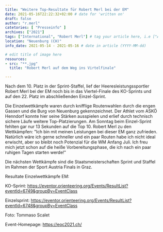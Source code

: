 ```yaml
---
title: "Weitere Top-Resultate für Robert Merl bei der EM"
date: 2021-05-16T22:22:32+02:00 # date for 'written on'
draft: false
author: "r.merl"
catetories: [ "Presseinfo" ]
archives: ["2021"]
tags: ["International", "Robert Merl"] # tag your article here, i.e ["Austria Cup", "Robert Merl"]
location: "Neuenburg (CH)"
info_date: 2021-05-14 - 2021-05-16 # date in article (YYYY-MM-dd)

# edit title of image here
resources:
- src: "**.jpg"
  title: "Robert Merl auf dem Weg ins Virtelfinale"

---
```


Nach dem 10. Platz in der Sprint-Staffel, lief der Heeresleistungssportler Robert Merl bei der EM noch bis in das Viertel-Finale des KO-Sprints und auf den 22. Platz im abschließenden Einzel-Sprint.

<!--more-->

Die Einzelwettkämpfe waren durch knifflige Routenwahlen durch die engen Gassen und die Burg von Neuenburg gekennzeichnet. Der Athlet vom ASKÖ Henndorf konnte hier seine Stärken ausspielen und erlief durch technisch sichere Läufe weitere Top-Platzierungen. Am Sonntag beim Einzel-Sprint fehlten gar nur 13 Sekunden auf die Top 10. Robert Merl zu den Wettkämpfen: "Ich bin mit meinen Leistungen bei dieser EM ganz zufrieden. Natürlich wäre ich gerne schneller und ein paar Routen habe ich nicht ideal erwischt, aber so bleibt noch Potenzial für die WM Anfang Juli. Ich freu mich jetzt schon auf die heiße Vorbereitungsphase, die ich nach ein paar ruhigen Tagen starten werde!"

Die nächsten Wettkämpfe sind die Staatsmeisterschaften Sprint und Staffel im Rahmen der Sport Austria Finals in Graz.

Resultate Einzelwettkämpfe EM:

KO-Sprint: https://eventor.orienteering.org/Events/ResultList?eventId=6749&groupBy=EventClass

Einzelsprint: https://eventor.orienteering.org/Events/ResultList?eventId=6748&groupBy=EventClass

Foto: Tommaso Scalet

Event-Homepage: https://eoc2021.ch/